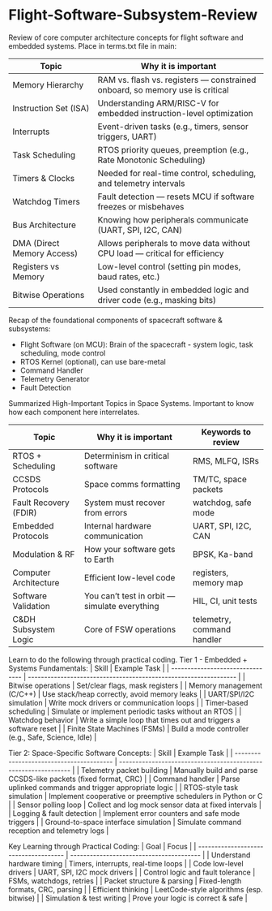 # Flight-Software-Subsystem-Review
Review of core computer architecture concepts for flight software and embedded systems.
Place in terms.txt file in main:

| Topic                          | Why it is important                                                          |
| ------------------------------ | ---------------------------------------------------------------------------- |
|   Memory Hierarchy             | RAM vs. flash vs. registers — constrained onboard, so memory use is critical |
|   Instruction Set (ISA)        | Understanding ARM/RISC-V for embedded instruction-level optimization         |
|   Interrupts                   | Event-driven tasks (e.g., timers, sensor triggers, UART)                     |
|   Task Scheduling              | RTOS priority queues, preemption (e.g., Rate Monotonic Scheduling)           |
|   Timers & Clocks              | Needed for real-time control, scheduling, and telemetry intervals            |
|   Watchdog Timers              | Fault detection — resets MCU if software freezes or misbehaves               |
|   Bus Architecture             | Knowing how peripherals communicate (UART, SPI, I2C, CAN)                    |
|   DMA (Direct Memory Access)   | Allows peripherals to move data without CPU load — critical for efficiency   |
|   Registers vs Memory          | Low-level control (setting pin modes, baud rates, etc.)                      |
|   Bitwise Operations           | Used constantly in embedded logic and driver code (e.g., masking bits)       |


Recap of the foundational components of spacecraft software & subsystems:
- Flight Software (on MCU): Brain of the spacecraft - system logic, task scheduling, mode control
- RTOS Kernel (optional), can use bare-metal
- Command Handler
- Telemetry Generator
- Fault Detection

Summarized High-Important Topics in Space Systems. Important to know how each component here interrelates.

| Topic                 | Why it is important                           | Keywords to review         |
| --------------------- | --------------------------------------------- | -------------------------- |
| RTOS + Scheduling     | Determinism in critical software              | RMS, MLFQ, ISRs            |
| CCSDS Protocols       | Space comms formatting                        | TM/TC, space packets       |
| Fault Recovery (FDIR) | System must recover from errors               | watchdog, safe mode        |
| Embedded Protocols    | Internal hardware communication               | UART, SPI, I2C, CAN        |
| Modulation & RF       | How your software gets to Earth               | BPSK, Ka-band              |
| Computer Architecture | Efficient low-level code                      | registers, memory map      |
| Software Validation   | You can’t test in orbit — simulate everything | HIL, CI, unit tests        |
| C&DH Subsystem Logic | Core of FSW operations                        | telemetry, command handler |



Learn to do the following through practical coding.
Tier 1 - Embedded + Systems Fundamentals:
| Skill                            | Example Task                                                     |
| -------------------------------- | ---------------------------------------------------------------- |
| Bitwise operations           | Set/clear flags, mask registers                                  |
| Memory management (C/C++)    | Use stack/heap correctly, avoid memory leaks                     |
| UART/SPI/I2C simulation      | Write mock drivers or communication loops                        |
| Timer-based scheduling       | Simulate or implement periodic tasks without an RTOS             |
| Watchdog behavior            | Write a simple loop that times out and triggers a software reset |
| Finite State Machines (FSMs) | Build a mode controller (e.g., Safe, Science, Idle)              |

Tier 2: Space-Specific Software Concepts:
| Skill                                    | Example Task                                                    |
| ---------------------------------------- | --------------------------------------------------------------- |
| Telemetry packet building            | Manually build and parse CCSDS-like packets (fixed format, CRC) |
| Command handler                      | Parse uplinked commands and trigger appropriate logic           |
| RTOS-style task simulation           | Implement cooperative or preemptive schedulers in Python or C   |
| Sensor polling loop                  | Collect and log mock sensor data at fixed intervals             |
| Logging & fault detection            | Implement error counters and safe mode triggers                 |
| Ground-to-space interface simulation | Simulate command reception and telemetry logs                   |

Key Learning through Practical Coding:
| Goal                                  | Focus                                    |
| ------------------------------------- | ---------------------------------------- |
| Understand hardware timing        | Timers, interrupts, real-time loops      |
| Code low-level drivers            | UART, SPI, I2C mock drivers              |
| Control logic and fault tolerance | FSMs, watchdogs, retries                 |
| Packet structure & parsing        | Fixed-length formats, CRC, parsing       |
| Efficient thinking                | LeetCode-style algorithms (esp. bitwise) |
| Simulation & test writing         | Prove your logic is correct & safe       |
